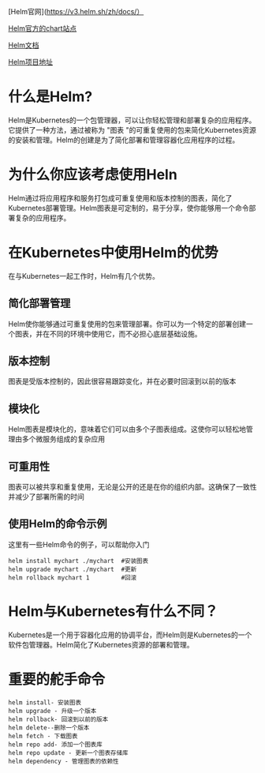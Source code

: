 [Helm官网](https://v3.helm.sh/zh/docs/）  

[Helm官方的chart站点](https://hub.kubeapps.com/)  

[Helm文档](https://www.qikqiak.com/k8s-book/docs/42.Helm%E5%AE%89%E8%A3%85.html)  

[Helm项目地址](https://github.com/helm/helm/releases)



# 什么是Helm?
Helm是Kubernetes的一个包管理器，可以让你轻松管理和部署复杂的应用程序。它提供了一种方法，通过被称为 "图表 "的可重复使用的包来简化Kubernetes资源的安装和管理。Helm的创建是为了简化部署和管理容器化应用程序的过程。  

# 为什么你应该考虑使用Heln
Helm通过将应用程序和服务打包成可重复使用和版本控制的图表，简化了Kubernetes部署管理。Helm图表是可定制的，易于分享，使你能够用一个命令部署复杂的应用程序。

# 在Kubernetes中使用Helm的优势
在与Kubernetes一起工作时，Helm有几个优势。

## 简化部署管理
Helm使你能够通过可重复使用的包来管理部署。你可以为一个特定的部署创建一个图表，并在不同的环境中使用它，而不必担心底层基础设施。
## 版本控制
图表是受版本控制的，因此很容易跟踪变化，并在必要时回滚到以前的版本
## 模块化
Helm图表是模块化的，意味着它们可以由多个子图表组成。这使你可以轻松地管理由多个微服务组成的复杂应用
## 可重用性
图表可以被共享和重复使用，无论是公开的还是在你的组织内部。这确保了一致性并减少了部署所需的时间  
## 使用Helm的命令示例
这里有一些Helm命令的例子，可以帮助你入门
```
helm install mychart ./mychart  #安装图表
helm upgrade mychart ./mychart  #更新
helm rollback mychart 1         #回滚
```
# Helm与Kubernetes有什么不同？
Kubernetes是一个用于容器化应用的协调平台，而Helm则是Kubernetes的一个软件包管理器。Helm简化了Kubernetes资源的部署和管理。

# 重要的舵手命令
```
helm install- 安装图表
helm upgrade - 升级一个版本
helm rollback- 回滚到以前的版本
helm delete--删除一个版本
helm fetch - 下载图表
helm repo add- 添加一个图表库
helm repo update - 更新一个图表存储库
helm dependency - 管理图表的依赖性
```
